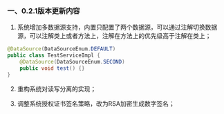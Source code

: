 ### 一、0.2.1版本更新内容
1. 系统增加多数据源支持，内置只配置了两个数据源，可以通过注解切换数据源，可以注解类上或者方法上，注解在方法上的优先级高于注解在类上；
```java
@DataSource(DataSourceEnum.DEFAULT)
public class TestServiceImpl {
    @DataSource(DataSourceEnum.SECOND)
    public void test() {}
}
```

2. 重构系统对读写分离的实现；

3. 调整系统授权证书签名策略，改为RSA加密生成数字签名；